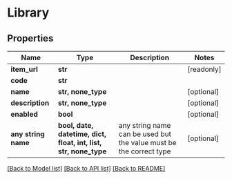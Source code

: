 # Library


## Properties
Name | Type | Description | Notes
------------ | ------------- | ------------- | -------------
**item_url** | **str** |  | [readonly] 
**code** | **str** |  | 
**name** | **str, none_type** |  | [optional] 
**description** | **str, none_type** |  | [optional] 
**enabled** | **bool** |  | [optional] 
**any string name** | **bool, date, datetime, dict, float, int, list, str, none_type** | any string name can be used but the value must be the correct type | [optional]

[[Back to Model list]](../README.md#documentation-for-models) [[Back to API list]](../README.md#documentation-for-api-endpoints) [[Back to README]](../README.md)


